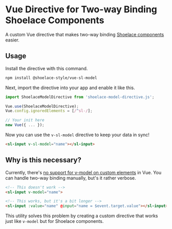 # Vue Directive for Two-way Binding Shoelace Components

A custom Vue directive that makes two-way binding [Shoelace components](https://shoelace.style) easier.

## Usage

Install the directive with this command.

```sh
npm install @shoelace-style/vue-sl-model
```

Next, import the directive into your app and enable it like this.

```js
import ShoelaceModelDirective from 'shoelace-model-directive.js';

Vue.use(ShoelaceModelDirective);
Vue.config.ignoredElements = [/^sl-/];

// Your init here
new Vue({ ... });
```

Now you can use the `v-sl-model` directive to keep your data in sync!

```html
<sl-input v-sl-model="name"></sl-input>
```

## Why is this necessary?

Currently, there's [no support for v-model on custom elements](https://github.com/vuejs/vue/issues/7830) in Vue. You can handle two-way binding manually, but's it rather verbose.

```html
<!-- This doesn't work -->
<sl-input v-model="name">

<!-- This works, but it's a bit longer -->
<sl-input :value="name" @input="name = $event.target.value"></sl-input></sl-input>
```

This utility solves this problem by creating a custom directive that works just like `v-model` but for Shoelace components.
